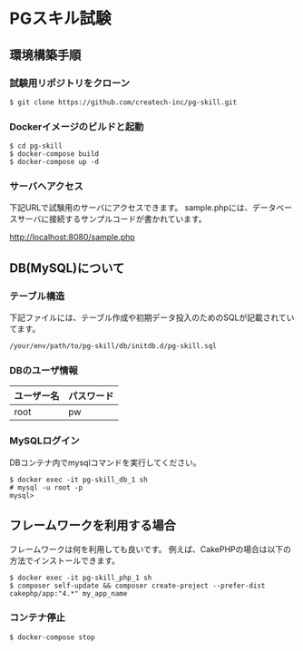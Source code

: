 # PGスキル試験

## 環境構築手順  

### 試験用リポジトリをクローン
```
$ git clone https://github.com/createch-inc/pg-skill.git
```

### Dockerイメージのビルドと起動  

```
$ cd pg-skill
$ docker-compose build
$ docker-compose up -d
```

### サーバへアクセス
下記URLで試験用のサーバにアクセスできます。
sample.phpには、データベースサーバに接続するサンプルコードが書かれています。

[http://localhost:8080/sample.php](http://localhost:8080/sample.php)

## DB(MySQL)について
### テーブル構造 
下記ファイルには、テーブル作成や初期データ投入のためのSQLが記載されていてます。

```
/your/env/path/to/pg-skill/db/initdb.d/pg-skill.sql
```

### DBのユーザ情報

| ユーザー名 | パスワード |
| ---- | ---- |
| root | pw |

### MySQLログイン

DBコンテナ内でmysqlコマンドを実行してください。
```
$ docker exec -it pg-skill_db_1 sh
# mysql -u root -p
mysql>
```

## フレームワークを利用する場合  

フレームワークは何を利用しても良いです。
例えば、CakePHPの場合は以下の方法でインストールできます。

```
$ docker exec -it pg-skill_php_1 sh
$ composer self-update && composer create-project --prefer-dist cakephp/app:"4.*" my_app_name 
```

### コンテナ停止  

```
$ docker-compose stop
```